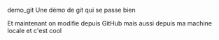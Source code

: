 ﻿demo_git
Une démo de git qui se passe bien

Et maintenant on modifie depuis GitHub
mais aussi depuis ma machine locale et c'est cool

